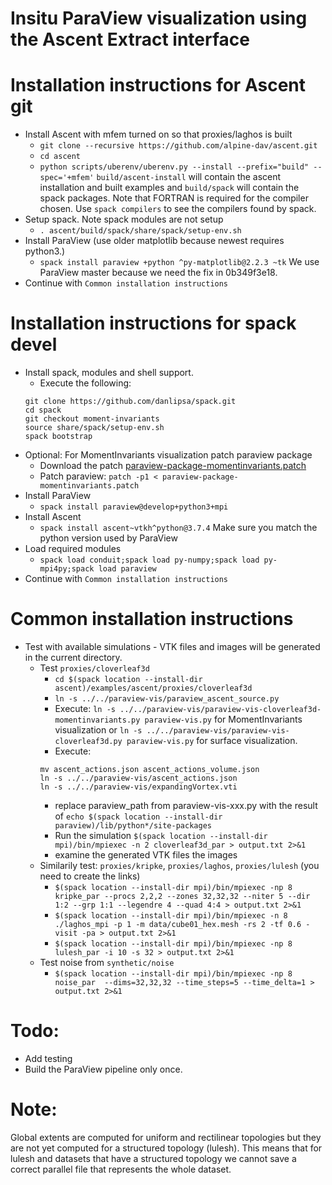 Insitu ParaView visualization using the Ascent Extract interface
================================================================

# Installation instructions for Ascent git
* Install Ascent with mfem turned on so that proxies/laghos is built
   - `git clone --recursive https://github.com/alpine-dav/ascent.git`
   - `cd ascent`
   - `python scripts/uberenv/uberenv.py --install --prefix="build" --spec='+mfem'`
       `build/ascent-install` will contain the ascent installation and built examples
       and `build/spack` will contain the spack packages.
     Note that FORTRAN is required for the compiler chosen. Use `spack compilers`
     to see the compilers found by spack.
* Setup spack. Note spack modules are not setup
   - `. ascent/build/spack/share/spack/setup-env.sh`
* Install ParaView (use older matplotlib because newest requires python3.)
   - `spack install paraview +python ^py-matplotlib@2.2.3 ~tk`
      We use ParaView master because we need the fix in 0b349f3e18.
* Continue with `Common installation instructions`

# Installation instructions for spack devel
* Install spack, modules and shell support.
  - Execute the following:  
  ```
  git clone https://github.com/danlipsa/spack.git  
  cd spack  
  git checkout moment-invariants  
  source share/spack/setup-env.sh  
  spack bootstrap
  ```
* Optional: For MomentInvariants visualization patch paraview package
  - Download the patch [paraview-package-momentinvariants.patch](paraview-package-momentinvariants.patch)
  - Patch paraview: `patch -p1 < paraview-package-momentinvariants.patch`
* Install ParaView
  - `spack install paraview@develop+python3+mpi`
* Install Ascent
  - `spack install ascent~vtkh^python@3.7.4`
     Make sure you match the python version used by ParaView
* Load required modules
  - `spack load conduit;spack load py-numpy;spack load py-mpi4py;spack load paraview`
* Continue with `Common installation instructions`

# Common installation instructions
* Test with available simulations - VTK files and images will be generated in the current directory.
   - Test `proxies/cloverleaf3d`
     - `cd $(spack location --install-dir ascent)/examples/ascent/proxies/cloverleaf3d`
     - `ln -s ../../paraview-vis/paraview_ascent_source.py`
     - Execute: `ln -s ../../paraview-vis/paraview-vis-cloverleaf3d-momentinvariants.py paraview-vis.py`
     for MomentInvariants visualization or `ln -s ../../paraview-vis/paraview-vis-cloverleaf3d.py paraview-vis.py`
     for surface visualization.
     - Execute:
     ```
     mv ascent_actions.json ascent_actions_volume.json  
     ln -s ../../paraview-vis/ascent_actions.json  
     ln -s ../../paraview-vis/expandingVortex.vti  
     ```
     - replace paraview_path from paraview-vis-xxx.py
         with the result of `echo $(spack location --install-dir paraview)/lib/python*/site-packages`
     - Run the simulation 
     `$(spack location --install-dir mpi)/bin/mpiexec -n 2 cloverleaf3d_par > output.txt 2>&1`
     - examine the generated VTK files the images
   - Similarily test: `proxies/kripke`, `proxies/laghos`, `proxies/lulesh` (you need to create the links)
     - `$(spack location --install-dir mpi)/bin/mpiexec -np 8 kripke_par --procs 2,2,2 --zones 32,32,32 --niter 5 --dir 1:2 --grp 1:1 --legendre 4 --quad 4:4 > output.txt 2>&1`
     - `$(spack location --install-dir mpi)/bin/mpiexec -n 8 ./laghos_mpi -p 1 -m data/cube01_hex.mesh -rs 2 -tf 0.6 -visit -pa > output.txt 2>&1`
     - `$(spack location --install-dir mpi)/bin/mpiexec -np 8 lulesh_par -i 10 -s 32 > output.txt 2>&1`
   - Test noise from `synthetic/noise`
     - `$(spack location --install-dir mpi)/bin/mpiexec -np 8 noise_par  --dims=32,32,32 --time_steps=5 --time_delta=1 > output.txt 2>&1`

# Todo:
* Add testing
* Build the ParaView pipeline only once.

# Note:
Global extents are computed for uniform and rectilinear topologies but
they are not yet computed for a structured topology (lulesh). This
means that for lulesh and datasets that have a structured topology we
cannot save a correct parallel file that represents the whole dataset.

